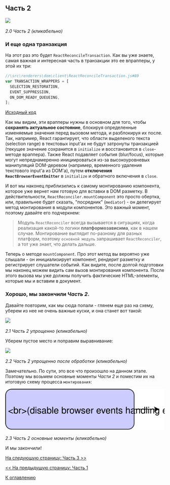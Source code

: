 ## Часть 2

[![](https://rawgit.com/Bogdan-Lyashenko/Under-the-hood-ReactJS/master/stack/images/2/part-2.svg)](https://rawgit.com/Bogdan-Lyashenko/Under-the-hood-ReactJS/master/stack/images/2/part-2.svg)

<em>2.0 Часть 2 (кликабельно)</em>

### И еще одна транзакция

На этот раз это будет `ReactReconcileTransaction`. Как вы уже знаете, самая важная и интересная часть в транзакции это ее впрапперы, у этой их три:

```javascript
//\src\renderers\dom\client\ReactReconcileTransaction.js#89
var TRANSACTION_WRAPPERS = [
  SELECTION_RESTORATION,
  EVENT_SUPPRESSION,
  ON_DOM_READY_QUEUEING,
];
```
[Исходный код](https://github.com/facebook/react/blob/v15.4.2/src/renderers/dom/client/ReactReconcileTransaction.js#L89)

Как мы видим, эти врапперы нужны в основном для того, чтобы **сохранять актуальное состояние**, блокируя определенные изменяемые значения перед вызовом метода, и разблокируя их после. Так, например, React гарантирует, что области выделеного текста (selection range) в текстовых input'ах не будут затронуты транзакцией (текущее значение сохранится в `initialize` и восстановится в `close`-методе враппера). Также React подавляет события (blur/focus), которые могут непреднамеренно инициироваться из-за высокоуровневых манипуляций DOM-деревом (например, временного удаления текстового input'а из DOM'а), путем **отключения `ReactBrowserEventEmitter`** в `initialize` и обратного включения в `close`.

И вот мы наконец приблизились к самому монтированию компонента, которое уже вернет нам готовую для вставки в DOM разметку. В действительности, `ReactReconciler.mountComponent` это просто обертка, или, правильнее будет сказать, "посредник" (`mediator`) - он делегирует метод монтирования в модули компонентов. Это важный момент, поэтому давайте его подчеркнем:

> Модуль `ReactReconciler` всегда вызывается в ситуациях, когда реализация какой-то логики **платформозависима**, как в нашем случае. Монтирование выглядит по-разному для разных платформ, поэтому `основной модуль` запрашивает `ReactReconciler`, а тот уже знает, что делать дальше.

Теперь о методе `mountComponent`. Про этот метод вы вероятно уже слышали - он инициализирует компонент, рендерит разметку и регистрирует слушатели событий. Как видите, после долгой подготовки мы наконец можем видить сам вызов монтирования компонента. После этого вызова мы уже должны получить фактические HTML-элементы, которые мы и вставим в документ.


### Хорошо, мы закончили *Часть 2*.

Давайте повторим, как мы сюда попали - глянем еще раз на схему, уберем из нее не очень важные куски, и она станет вот такой:

[![](https://rawgit.com/Bogdan-Lyashenko/Under-the-hood-ReactJS/master/stack/images/2/part-2-A.svg)](https://rawgit.com/Bogdan-Lyashenko/Under-the-hood-ReactJS/master/stack/images/2/part-2-A.svg)

<em>2.1 Часть 2 упрощенно (кликабельно)</em>

Уберем пустое место и поправим выравнивание:

[![](https://rawgit.com/Bogdan-Lyashenko/Under-the-hood-ReactJS/master/stack/images/2/part-2-B.svg)](https://rawgit.com/Bogdan-Lyashenko/Under-the-hood-ReactJS/master/stack/images/2/part-2-B.svg)

<em>2.2 Часть 2 упрощенно после обработки (кликабельно)</em>

Замечательно. По сути, это все что произошло на данном этапе. Поэтому мы возьмем основные моменты *Части 2* и поместим их на итоговую схему процесса `монтирования`:

[![](./images/2/part-2-C.svg)](./images/2/part-2-C.svg)

<em>2.3 Часть 2 основные моменты (кликабельно)</em>

И мы закончили!


[На следующую страницу: Часть 3 >>](./Part-3.md)

[<< На предыдущую страницу: Часть 1](./Part-1.md)


[К оглавлению](./README.md)
